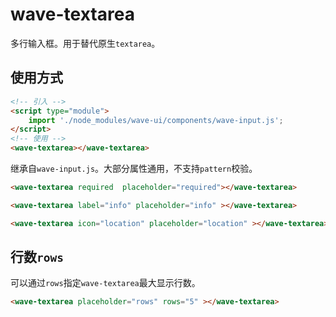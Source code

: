 # wave-textarea

多行输入框。用于替代原生`textarea`。

## 使用方式

```html
<!-- 引入 -->
<script type="module">
    import './node_modules/wave-ui/components/wave-input.js';
</script>
<!-- 使用 -->
<wave-textarea></wave-textarea>
```

继承自`wave-input.js`。大部分属性通用，不支持`pattern`校验。

<wave-textarea required  placeholder="required"></wave-textarea>

```html
<wave-textarea required  placeholder="required"></wave-textarea>
```

<wave-textarea label="info" placeholder="info" ></wave-textarea>

```html
<wave-textarea label="info" placeholder="info" ></wave-textarea>
```

<wave-textarea icon="location" placeholder="location" ></wave-textarea>

```html
<wave-textarea icon="location" placeholder="location" ></wave-textarea>
```

## 行数`rows`

可以通过`rows`指定`wave-textarea`最大显示行数。

<wave-textarea placeholder="rows" rows="5" ></wave-textarea>

```html
<wave-textarea placeholder="rows" rows="5" ></wave-textarea>
```
